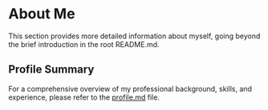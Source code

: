 # About Me

This section provides more detailed information about myself, going beyond the brief introduction in the root README.md. 

## Profile Summary
For a comprehensive overview of my professional background, skills, and experience, please refer to the [profile.md](profile.md) file.
